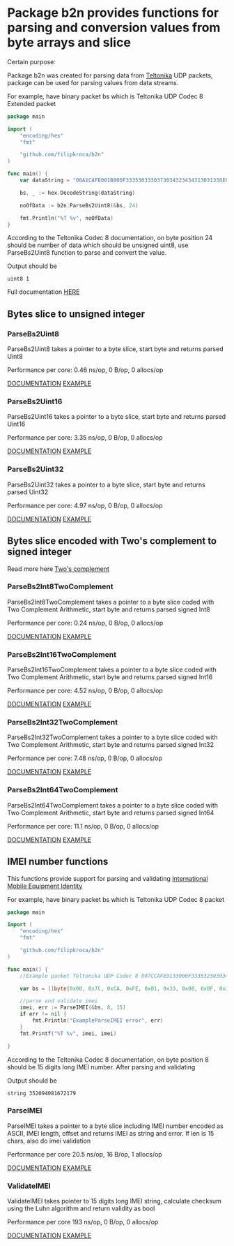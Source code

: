 # Package b2n provides functions for parsing and conversion values from byte arrays and slice

Certain purpose:

Package b2n was created for parsing data from [Teltonika](https://wiki.teltonika.lt/view/Codec#Codec_8_Extended) UDP packets, package can be used for parsing values from data streams.

For example, have binary packet bs which is Teltonika UDP Codec 8 Extended packet

```go
package main

import (
    "encoding/hex"
    "fmt"

    "github.com/filipkroca/b2n"
)

func main() {
    var dataString = "00A1CAFE001B000F3335363330373034323434313031338E010000013FEBDD19C8000F0E9FF0209A718000690000120000001E09010002000300040016014703F0001504C8000C0900910A00440B004D130044431555440000B5000BB60005422E9B180000CD0386CE000107C700000000F10000601A460000013C4800000BB84900000BB84A00000BB84C00000000024E0000000000000000CF000000000000000001"

    bs, _ := hex.DecodeString(dataString)

    noOfData := b2n.ParseBs2Uint8(&bs, 24)

    fmt.Println("%T %v", noOfData)
}
```

According to the Teltonika Codec 8 documentation, on byte position 24 should be number of data which should be unsigned uint8, use ParseBs2Uint8 function to parse and convert the value.

Output should be

```text
uint8 1
```

Full documentation [HERE](https://godoc.org/github.com/filipkroca/b2n#example-ValidateIMEI)

## Bytes slice to unsigned integer

### ParseBs2Uint8  

ParseBs2Uint8 takes a pointer to a byte slice, start byte and returns parsed Uint8

Performance per core:   0.46 ns/op, 0 B/op, 0 allocs/op

[DOCUMENTATION](https://godoc.org/github.com/filipkroca/b2n#ParseBs2Uint8)
[EXAMPLE](https://godoc.org/github.com/filipkroca/b2n#example-ParseBs2Uint8)

### ParseBs2Uint16  

ParseBs2Uint16 takes a pointer to a byte slice, start byte and returns parsed Uint16

Performance per core:   3.35 ns/op, 0 B/op, 0 allocs/op

[DOCUMENTATION](https://godoc.org/github.com/filipkroca/b2n#ParseBs2Uint16)
[EXAMPLE](https://godoc.org/github.com/filipkroca/b2n#example-ParseBs2Uint16)

### ParseBs2Uint32  

ParseBs2Uint32 takes a pointer to a byte slice, start byte and returns parsed Uint32

Performance per core:   4.97 ns/op, 0 B/op, 0 allocs/op

[DOCUMENTATION](https://godoc.org/github.com/filipkroca/b2n#ParseBs2Uint32)
[EXAMPLE](https://godoc.org/github.com/filipkroca/b2n#example-ParseBs2Uint32)

## Bytes slice encoded with Two's complement to signed integer  

Read more here [Two's complement](https://en.wikipedia.org/wiki/Two%27s_complement)  

### ParseBs2Int8TwoComplement  

ParseBs2Int8TwoComplement takes a pointer to a byte slice coded with Two Complement Arithmetic, start byte and returns parsed signed Int8

Performance per core:   0.24 ns/op, 0 B/op, 0 allocs/op

[DOCUMENTATION](https://godoc.org/github.com/filipkroca/b2n#ParseBs2Int8TwoComplement)
[EXAMPLE](https://godoc.org/github.com/filipkroca/b2n#example-ParseBs2Int8TwoComplement)

### ParseBs2Int16TwoComplement  

ParseBs2Int16TwoComplement takes a pointer to a byte slice coded with Two Complement Arithmetic, start byte and returns parsed signed Int16

Performance per core:   4.52 ns/op, 0 B/op, 0 allocs/op

[DOCUMENTATION](https://godoc.org/github.com/filipkroca/b2n#ParseBs2Int16TwoComplement)
[EXAMPLE](https://godoc.org/github.com/filipkroca/b2n#example-ParseBs2Int16TwoComplement)

### ParseBs2Int32TwoComplement  

ParseBs2Int32TwoComplement takes a pointer to a byte slice coded with Two Complement Arithmetic, start byte and returns parsed signed Int32

Performance per core:   7.48 ns/op, 0 B/op, 0 allocs/op

[DOCUMENTATION](https://godoc.org/github.com/filipkroca/b2n#ParseBs2Int32TwoComplement)
[EXAMPLE](https://godoc.org/github.com/filipkroca/b2n#example-ParseBs2Int32TwoComplement)  

### ParseBs2Int64TwoComplement  

ParseBs2Int64TwoComplement takes a pointer to a byte slice coded with Two Complement Arithmetic, start byte and returns parsed signed Int64

Performance per core:   11.1 ns/op, 0 B/op, 0 allocs/op

[DOCUMENTATION](https://godoc.org/github.com/filipkroca/b2n#ParseBs2Int64TwoComplement)
[EXAMPLE](https://godoc.org/github.com/filipkroca/b2n#example-ParseBs2Int64TwoComplement)  

## IMEI number functions

This functions provide support for parsing and validating [International Mobile Equipment Identity](https://en.wikipedia.org/wiki/International_Mobile_Equipment_Identity)

For example, have binary packet bs which is Teltonika UDP Codec 8 packet

```go
package main

import (
    "encoding/hex"
    "fmt"

    "github.com/filipkroca/b2n"
)

func main() {
    //Example packet Teltonika UDP Codec 8 007CCAFE0133000F33353230393430383136373231373908020000016C32B488A0000A7A367C1D30018700000000000000F1070301001500EF000342318BCD42DCCE606401F1000059D9000000016C32B48C88000A7A367C1D3001870000000000000015070301001501EF0003423195CD42DCCE606401F1000059D90002, IMEI is located starting byte 8

    var bs = []byte{0x00, 0x7C, 0xCA, 0xFE, 0x01, 0x33, 0x00, 0x0F, 0x33, 0x35, 0x32, 0x30, 0x39, 0x34, 0x30, 0x38, 0x31, 0x36, 0x37, 0x32, 0x31, 0x37, 0x39, 0x08}

    //parse and validate imei
    imei, err := ParseIMEI(&bs, 8, 15)
    if err != nil {
        fmt.Println("ExampleParseIMEI error", err)
    }
    fmt.Printf("%T %v", imei, imei)

}
```

According to the Teltonika Codec 8 documentation, on byte position 8 should be 15 digits long IMEI number. After parsing and validating

Output should be

```text
string 352094081672179
```

### ParseIMEI

ParseIMEI takes a pointer to a byte slice including IMEI number encoded as ASCII, IMEI length, offset and returns IMEI as string and error. If len is 15 chars, also do imei validation

Performance per core 20.5 ns/op, 16 B/op, 1 allocs/op

[DOCUMENTATION](https://godoc.org/github.com/filipkroca/b2n#ParseIMEI)
[EXAMPLE](https://godoc.org/github.com/filipkroca/b2n#example-ParseIMEI)

### ValidateIMEI

ValidateIMEI takes pointer to 15 digits long IMEI string, calculate checksum using the Luhn algorithm and return validity as bool

Performance per core 193 ns/op, 0 B/op, 0 allocs/op

[DOCUMENTATION](https://godoc.org/github.com/filipkroca/b2n#ValidateIMEI)
[EXAMPLE](https://godoc.org/github.com/filipkroca/b2n#example-ValidateIMEI)
